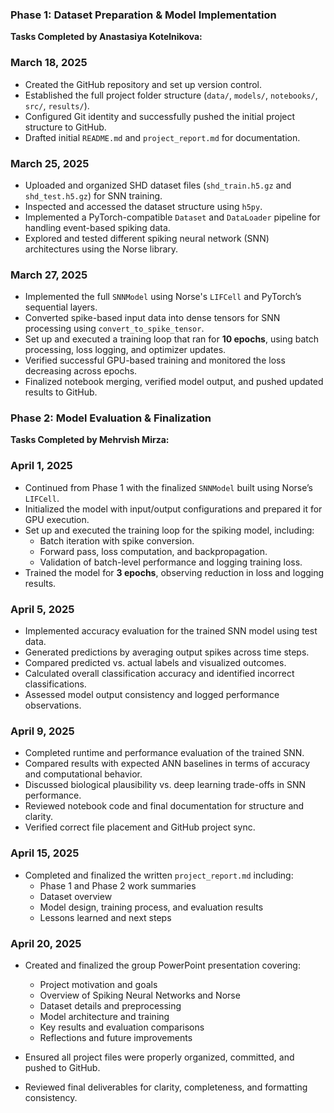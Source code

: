 ### Phase 1: Dataset Preparation & Model Implementation  
**Tasks Completed by Anastasiya Kotelnikova:**

### March 18, 2025
- Created the GitHub repository and set up version control.
- Established the full project folder structure (`data/`, `models/`, `notebooks/`, `src/`, `results/`).
- Configured Git identity and successfully pushed the initial project structure to GitHub.
- Drafted initial `README.md` and `project_report.md` for documentation.

### March 25, 2025
- Uploaded and organized SHD dataset files (`shd_train.h5.gz` and `shd_test.h5.gz`) for SNN training.
- Inspected and accessed the dataset structure using `h5py`.
- Implemented a PyTorch-compatible `Dataset` and `DataLoader` pipeline for handling event-based spiking data.
- Explored and tested different spiking neural network (SNN) architectures using the Norse library.

### March 27, 2025
- Implemented the full `SNNModel` using Norse's `LIFCell` and PyTorch’s sequential layers.
- Converted spike-based input data into dense tensors for SNN processing using `convert_to_spike_tensor`.
- Set up and executed a training loop that ran for **10 epochs**, using batch processing, loss logging, and optimizer updates.
- Verified successful GPU-based training and monitored the loss decreasing across epochs.
- Finalized notebook merging, verified model output, and pushed updated results to GitHub.


### Phase 2: Model Evaluation & Finalization  
**Tasks Completed by Mehrvish Mirza:**

### April 1, 2025
- Continued from Phase 1 with the finalized `SNNModel` built using Norse’s `LIFCell`.
- Initialized the model with input/output configurations and prepared it for GPU execution.
- Set up and executed the training loop for the spiking model, including:
  - Batch iteration with spike conversion.
  - Forward pass, loss computation, and backpropagation.
  - Validation of batch-level performance and logging training loss.
- Trained the model for **3 epochs**, observing reduction in loss and logging results.

### April 5, 2025
- Implemented accuracy evaluation for the trained SNN model using test data.
- Generated predictions by averaging output spikes across time steps.
- Compared predicted vs. actual labels and visualized outcomes.
- Calculated overall classification accuracy and identified incorrect classifications.
- Assessed model output consistency and logged performance observations.

### April 9, 2025
- Completed runtime and performance evaluation of the trained SNN.
- Compared results with expected ANN baselines in terms of accuracy and computational behavior.
- Discussed biological plausibility vs. deep learning trade-offs in SNN performance.
- Reviewed notebook code and final documentation for structure and clarity.
- Verified correct file placement and GitHub project sync.

### April 15, 2025  
- Completed and finalized the written `project_report.md` including:
  - Phase 1 and Phase 2 work summaries
  - Dataset overview
  - Model design, training process, and evaluation results
  - Lessons learned and next steps
 
### April 20, 2025  

- Created and finalized the group PowerPoint presentation covering:
  - Project motivation and goals
  - Overview of Spiking Neural Networks and Norse
  - Dataset details and preprocessing
  - Model architecture and training
  - Key results and evaluation comparisons
  - Reflections and future improvements

- Ensured all project files were properly organized, committed, and pushed to GitHub.
- Reviewed final deliverables for clarity, completeness, and formatting consistency.


